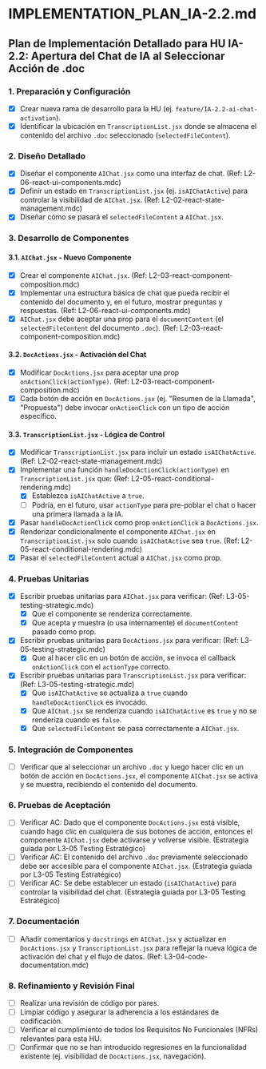 # IMPLEMENTATION_PLAN_IA-2.2.md

## Plan de Implementación Detallado para HU IA-2.2: Apertura del Chat de IA al Seleccionar Acción de .doc

### 1. Preparación y Configuración

- [x] Crear nueva rama de desarrollo para la HU (ej. `feature/IA-2.2-ai-chat-activation`).
- [x] Identificar la ubicación en `TranscriptionList.jsx` donde se almacena el contenido del archivo `.doc` seleccionado (`selectedFileContent`).

### 2. Diseño Detallado

- [x] Diseñar el componente `AIChat.jsx` como una interfaz de chat. (Ref: L2-06-react-ui-components.mdc)
- [x] Definir un estado en `TranscriptionList.jsx` (ej. `isAIChatActive`) para controlar la visibilidad de `AIChat.jsx`. (Ref: L2-02-react-state-management.mdc)
- [x] Diseñar cómo se pasará el `selectedFileContent` a `AIChat.jsx`.

### 3. Desarrollo de Componentes

#### 3.1. `AIChat.jsx` - Nuevo Componente

- [x] Crear el componente `AIChat.jsx`. (Ref: L2-03-react-component-composition.mdc)
- [x] Implementar una estructura básica de chat que pueda recibir el contenido del documento y, en el futuro, mostrar preguntas y respuestas. (Ref: L2-06-react-ui-components.mdc)
- [x] `AIChat.jsx` debe aceptar una prop para el `documentContent` (el `selectedFileContent` del documento `.doc`). (Ref: L2-03-react-component-composition.mdc)

#### 3.2. `DocActions.jsx` - Activación del Chat

- [x] Modificar `DocActions.jsx` para aceptar una prop `onActionClick(actionType)`. (Ref: L2-03-react-component-composition.mdc)
- [x] Cada botón de acción en `DocActions.jsx` (ej. "Resumen de la Llamada", "Propuesta") debe invocar `onActionClick` con un tipo de acción específico.

#### 3.3. `TranscriptionList.jsx` - Lógica de Control

- [x] Modificar `TranscriptionList.jsx` para incluir un estado `isAIChatActive`. (Ref: L2-02-react-state-management.mdc)
- [x] Implementar una función `handleDocActionClick(actionType)` en `TranscriptionList.jsx` que: (Ref: L2-05-react-conditional-rendering.mdc)
    - [x] Establezca `isAIChatActive` a `true`.
    - [ ] Podría, en el futuro, usar `actionType` para pre-poblar el chat o hacer una primera llamada a la IA.
- [x] Pasar `handleDocActionClick` como prop `onActionClick` a `DocActions.jsx`.
- [x] Renderizar condicionalmente el componente `AIChat.jsx` en `TranscriptionList.jsx` solo cuando `isAIChatActive` sea `true`. (Ref: L2-05-react-conditional-rendering.mdc)
- [x] Pasar el `selectedFileContent` actual a `AIChat.jsx` como prop.

### 4. Pruebas Unitarias

- [x] Escribir pruebas unitarias para `AIChat.jsx` para verificar: (Ref: L3-05-testing-strategic.mdc)
    - [x] Que el componente se renderiza correctamente.
    - [x] Que acepta y muestra (o usa internamente) el `documentContent` pasado como prop.
- [x] Escribir pruebas unitarias para `DocActions.jsx` para verificar: (Ref: L3-05-testing-strategic.mdc)
    - [x] Que al hacer clic en un botón de acción, se invoca el callback `onActionClick` con el `actionType` correcto.
- [x] Escribir pruebas unitarias para `TranscriptionList.jsx` para verificar: (Ref: L3-05-testing-strategic.mdc)
    - [x] Que `isAIChatActive` se actualiza a `true` cuando `handleDocActionClick` es invocado.
    - [x] Que `AIChat.jsx` se renderiza cuando `isAIChatActive` es `true` y no se renderiza cuando es `false`.
    - [x] Que `selectedFileContent` se pasa correctamente a `AIChat.jsx`.

### 5. Integración de Componentes

- [ ] Verificar que al seleccionar un archivo `.doc` y luego hacer clic en un botón de acción en `DocActions.jsx`, el componente `AIChat.jsx` se activa y se muestra, recibiendo el contenido del documento.

### 6. Pruebas de Aceptación

- [ ] Verificar AC: Dado que el componente `DocActions.jsx` está visible, cuando hago clic en cualquiera de sus botones de acción, entonces el componente `AIChat.jsx` debe activarse y volverse visible. (Estrategia guiada por L3-05 Testing Estratégico)
- [ ] Verificar AC: El contenido del archivo `.doc` previamente seleccionado debe ser accesible para el componente `AIChat.jsx`. (Estrategia guiada por L3-05 Testing Estratégico)
- [ ] Verificar AC: Se debe establecer un estado (`isAIChatActive`) para controlar la visibilidad del chat. (Estrategia guiada por L3-05 Testing Estratégico)

### 7. Documentación

- [ ] Añadir comentarios y `docstrings` en `AIChat.jsx` y actualizar en `DocActions.jsx` y `TranscriptionList.jsx` para reflejar la nueva lógica de activación del chat y el flujo de datos. (Ref: L3-04-code-documentation.mdc)

### 8. Refinamiento y Revisión Final

- [ ] Realizar una revisión de código por pares.
- [ ] Limpiar código y asegurar la adherencia a los estándares de codificación.
- [ ] Verificar el cumplimiento de todos los Requisitos No Funcionales (NFRs) relevantes para esta HU.
- [ ] Confirmar que no se han introducido regresiones en la funcionalidad existente (ej. visibilidad de `DocActions.jsx`, navegación).
